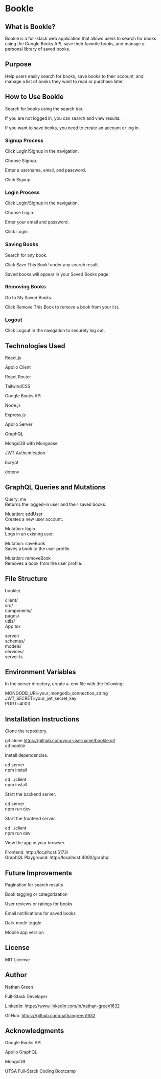 # Bookle

## What is Bookle?

Bookle is a full-stack web application that allows users to search for books using the Google Books API, save their favorite books, and manage a personal library of saved books.

## Purpose

Help users easily search for books, save books to their account, and manage a list of books they want to read or purchase later.

## How to Use Bookle

Search for books using the search bar.

If you are not logged in, you can search and view results.

If you want to save books, you need to create an account or log in.

### Signup Process

Click Login/Signup in the navigation.

Choose Signup.

Enter a username, email, and password.

Click Signup.

### Login Process

Click Login/Signup in the navigation.

Choose Login.

Enter your email and password.

Click Login.

### Saving Books

Search for any book.

Click Save This Book! under any search result.

Saved books will appear in your Saved Books page.

### Removing Books

Go to My Saved Books.

Click Remove This Book to remove a book from your list.

### Logout

Click Logout in the navigation to securely log out.

## Technologies Used

React.js

Apollo Client

React Router

TailwindCSS

Google Books API

Node.js

Express.js

Apollo Server

GraphQL

MongoDB with Mongoose

JWT Authentication

bcrypt

dotenv

## GraphQL Queries and Mutations

Query: me  
Returns the logged-in user and their saved books.

Mutation: addUser  
Creates a new user account.

Mutation: login  
Logs in an existing user.

Mutation: saveBook  
Saves a book to the user profile.

Mutation: removeBook  
Removes a book from the user profile.

## File Structure

bookle/

client/  
src/  
components/  
pages/  
utils/  
App.tsx

server/  
schemas/  
models/  
services/  
server.ts

## Environment Variables

In the server directory, create a .env file with the following:

MONGODB_URI=your_mongodb_connection_string  
JWT_SECRET=your_jwt_secret_key  
PORT=4000

## Installation Instructions

Clone the repository.

git clone https://github.com/your-username/bookle.git  
cd bookle

Install dependencies.

cd server  
npm install

cd ../client  
npm install

Start the backend server.

cd server  
npm run dev

Start the frontend server.

cd ../client  
npm run dev

View the app in your browser.

Frontend: http://localhost:5173/  
GraphQL Playground: http://localhost:4000/graphql

## Future Improvements

Pagination for search results

Book tagging or categorization

User reviews or ratings for books

Email notifications for saved books

Dark mode toggle

Mobile app version

## License

MIT License

## Author

Nathan Green

Full-Stack Developer

LinkedIn: https://www.linkedin.com/in/nathan-green1632

GitHub: https://github.com/nathangreen1632

## Acknowledgments

Google Books API

Apollo GraphQL

MongoDB

UTSA Full-Stack Coding Bootcamp  
